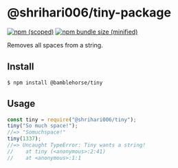 # @shrihari006/tiny-package

[![npm (scoped)](https://img.shields.io/npm/v/@shriharim006/tiny-package)](https://www.npmjs.com/package/@shriharim006/tiny-package)
[![npm bundle size (minified)](https://img.shields.io/bundlephobia/min/tiny-package)](https://www.npmjs.com/package/@shriharim006/tiny-package)

Removes all spaces from a string.

## Install

```
$ npm install @bamblehorse/tiny
```

## Usage

```js
const tiny = require("@shrihari006/tiny");
tiny("So much space!");
//=> "Somuchspace!"
tiny(1337);
//=> Uncaught TypeError: Tiny wants a string!
//    at tiny (<anonymous>:2:41)
//    at <anonymous>:1:1
```
